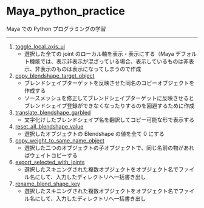 # Maya_python_practice

Maya での Python プログラミングの学習

---

1. [toggle_local_axis_ui](https://github.com/szgk/maya_python_practice/tree/main/src/toggle_local_axis_ui)
   - 選択した全ての joint のローカル軸を表示・表示にする（Maya デフォルト機能では、表示非表示が混ざっている場合、表示しているものは非表示、非表示のものは表示になってしまうので作成
2. [copy_blendshape_target_object](https://github.com/szgk/maya_python_practice/tree/main/src/copy_blendshape_target_object)
   - ブレンドシェイプターゲットを反映させた同名のコピーオブジェクトを作成する
   - ソースメッシュを修正してブレンドシェイプターゲットに反映させるとブレンドシェイプ登録ができなくなったりするのを回避するために作成
3. [translate_blendshape_garbled](https://github.com/szgk/maya_python_practice/tree/main/src/translate_blendshape_garbled)
   - 文字化けしたブレンドシェイプ名を翻訳してコピー可能な形で表示する
4. [reset_all_blendshape_value](https://github.com/szgk/maya_python_practice/tree/main/src/reset_all_blendshape_value)
   - 選択したオブジェクトの Blendshape の値を全て 0 にする
5. [copy_weight_to_same_name_object](https://github.com/szgk/maya_python_practice/tree/main/src/copy_weight_to_same_name_object)
   - 選択した二つのオブジェクトの子オブジェクトで、同じ名前の物があればウェイトコピーする
6. [export_selected_with_joints](https://github.com/szgk/maya_python_practice/tree/main/src/export_selected_with_joints)
   - 選択したスキニングされた複数オブジェクトをオブジェクト名でファイル名にして、入力したディレクトリへ一括書き出し
7. [rename_blend_shape_key](https://github.com/szgk/maya_python_practice/tree/main/src/rename_blend_shape_key)
   - 選択したスキニングされた複数オブジェクトをオブジェクト名でファイル名にして、入力したディレクトリへ一括書き出し
